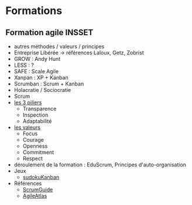 # Formations

## Formation agile INSSET
- autres méthodes / valeurs / principes
 - Entreprise Libérée -> références Laloux, Getz, Zobrist
 - GROW : Andy Hunt
 - LESS : ?
 - SAFE : Scale Agile
 - Xanpan : XP + Kanban
 - Scrumban : Scrum + Kanban
 - Holacratie / Sociocratie
- Scrum
 - [les 3 piliers](http://www.scrumguides.org/scrum-guide.html)
   - Transparence  
   - Inspection  
   - Adaptabilité  
 - [les valeurs](http://agileatlas.org)  
   - Focus  
   - Courage  
   - Openness  
   - Commitment  
   - Respect  
- déroulement de la formation : EduScrum, Principes d'auto-organisation
- Jeux
  - [sudokuKanban](http://www.unbounddna.com/resources/agile-games/sudokuban-a-kanban-in-action-puzzle-game/)
- Références
  - [ScrumGuide](http://www.scrumguides.org/scrum-guide.html)
  - [AgileAtlas](http://agileatlas.org)


 
